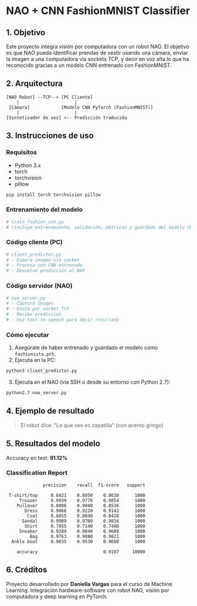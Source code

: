 # NAO + CNN FashionMNIST Classifier

## 1. Objetivo
Este proyecto integra visión por computadora con un robot NAO. El objetivo es que NAO pueda identificar prendas de vestir usando una cámara, enviar la imagen a una computadora vía sockets TCP, y decir en voz alta lo que ha reconocido gracias a un modelo CNN entrenado con FashionMNIST.

## 2. Arquitectura
```
[NAO Robot] --TCP--> [PC Cliente]
    |                     |
 [Cámara]            [Modelo CNN PyTorch (FashionMNIST)]
    |                     |
[Sintetizador de voz] <-- Predicción traducida
```

## 3. Instrucciones de uso

### Requisitos
- Python 3.x
- torch
- torchvision
- pillow

```bash
pip install torch torchvision pillow
```

### Entrenamiento del modelo
```python
# train_fashion_cnn.py
# (incluye entrenamiento, validación, métricas y guardado del modelo CNN)
```

### Código cliente (PC)
```python
# client_predictor.py
# - Espera imagen vía socket
# - Procesa con CNN entrenado
# - Devuelve predicción al NAO
```

### Código servidor (NAO)
```python
# nao_server.py
# - Captura imagen
# - Envía por socket TCP
# - Recibe predicción
# - Usa text-to-speech para decir resultado
```

### Cómo ejecutar
1. Asegúrate de haber entrenado y guardado el modelo como `fashionista.pth`.
2. Ejecuta en la PC:
```bash
python3 client_predictor.py
```
3. Ejecuta en el NAO (vía SSH o desde su entorno con Python 2.7):
```bash
python2.7 nao_server.py
```

## 4. Ejemplo de resultado
> El robot dice: "Lo que veo es zapatilla" (con acento gringo)

## 5. Resultados del modelo

Accuracy en test: **91.12%**

### Classification Report
```
              precision    recall  f1-score   support

 T-shirt/top     0.8421    0.8850    0.8630      1000
     Trouser     0.9939    0.9770    0.9854      1000
    Pullover     0.8086    0.9040    0.8536      1000
       Dress     0.9066    0.9220    0.9142      1000
        Coat     0.8855    0.8040    0.8428      1000
      Sandal     0.9909    0.9760    0.9834      1000
       Shirt     0.7855    0.7140    0.7480      1000
     Sneaker     0.9389    0.9840    0.9609      1000
         Bag     0.9763    0.9880    0.9821      1000
  Ankle boot     0.9835    0.9530    0.9680      1000

    accuracy                         0.9107     10000
```

## 6. Créditos
Proyecto desarrollado por **Daniella Vargas** para el curso de Machine Learning. Integración hardware-software con robot NAO, visión por computadora y deep learning en PyTorch.
